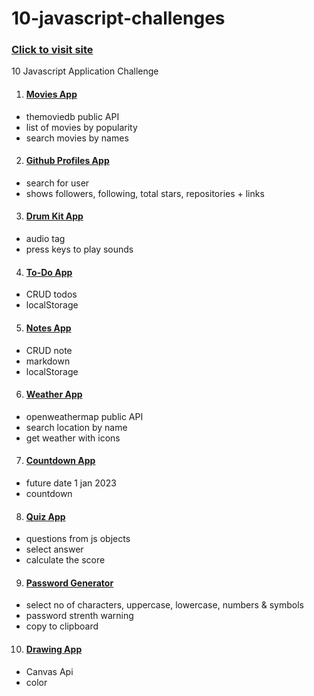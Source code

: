 # 10-javascript-challenges

<h3> <a href="https://celadon-blancmange-f3dbab.netlify.app/" target="_blank">Click to visit site</a> </h3>

10 Javascript Application Challenge

1. <h4> <a href="https://celadon-blancmange-f3dbab.netlify.app/movies-app/movies-app.html" target="_blank">Movies App</a> </h4>

-   themoviedb public API
-   list of movies by popularity
-   search movies by names

2. <h4> <a href="https://celadon-blancmange-f3dbab.netlify.app/github-profiles-app/github-profiles.html" target="_blank">Github Profiles App</a> </h4>

-   search for user
-   shows followers, following, total stars, repositories + links

3. <h4><a href="https://celadon-blancmange-f3dbab.netlify.app/drum-kit-app/drum-kit.html" target="_blank">Drum Kit App</a></h4>

-   audio tag
-   press keys to play sounds

4. <h4><a href="https://celadon-blancmange-f3dbab.netlify.app/todo-app/todo-app.html" target="_blank">To-Do App</a></h4>

-   CRUD todos
-   localStorage

5. <h4><a href="https://celadon-blancmange-f3dbab.netlify.app/notes-app/notes-app.html" target="_blank">Notes App</a></h4>

-   CRUD note
-   markdown
-   localStorage

6. <h4><a href="https://celadon-blancmange-f3dbab.netlify.app/weather-app/weather-app.html" target="_blank">Weather App</a></h4>

-   openweathermap public API
-   search location by name
-   get weather with icons


7. <h4><a href="https://celadon-blancmange-f3dbab.netlify.app/countdown-timer-app/countdown-timer.html" target="_blank">Countdown App</a></h4>

-   future date 1 jan 2023
-   countdown


8. <h4><a href="https://celadon-blancmange-f3dbab.netlify.app/quiz-app/quiz-app.html" target="_blank">Quiz App</a></h4>

-   questions from js objects
-   select answer
-   calculate the score


9. <h4><a href="https://celadon-blancmange-f3dbab.netlify.app/passoword-generator-app/password-generator.html" target="_blank">Password Generator</a></h4>

-   select no of characters, uppercase, lowercase, numbers & symbols
-   password strenth warning
-   copy to clipboard


10. <h4><a href="https://celadon-blancmange-f3dbab.netlify.app/drawing-app/drawing-app.html" target="_blank">Drawing App</a></h4>

-   Canvas Api
-   color





